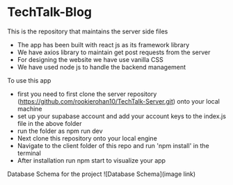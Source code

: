 # TechTalk-Blog

This is the repository that maintains the server side files
- The app has been built with react js as its framework library
- We have axios library to maintain get post requests from the server
- For designing the website we have use vanilla CSS
- We have used node js to handle the backend management

To use this app
- first you need to first clone the server repository (https://github.com/rookierohan10/TechTalk-Server.git) onto your local machine
- set up your supabase account and add your account keys to the index.js file in the above folder
- run the folder as npm run dev
- Next clone this repository onto your local engine
- Navigate to the client folder of this repo and run 'npm install' in the terminal
- After installation run npm start to visualize your app


Database Schema for the project
![Database Schema](image link)
